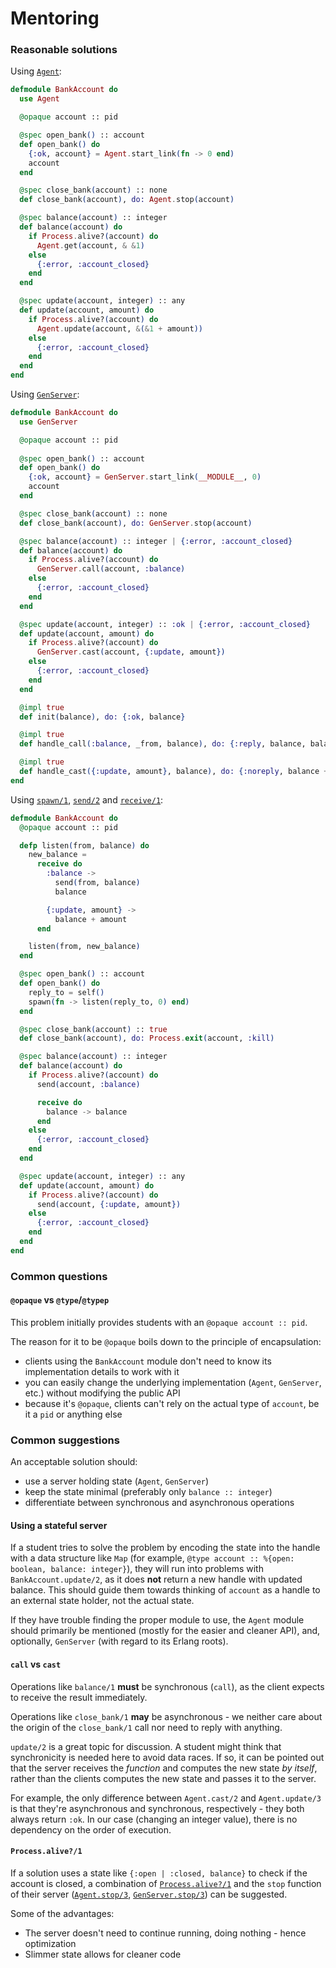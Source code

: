 # Mentoring

### Reasonable solutions

Using [`Agent`](https://hexdocs.pm/elixir/Agent.html):

```elixir
defmodule BankAccount do
  use Agent

  @opaque account :: pid

  @spec open_bank() :: account
  def open_bank() do
    {:ok, account} = Agent.start_link(fn -> 0 end)
    account
  end

  @spec close_bank(account) :: none
  def close_bank(account), do: Agent.stop(account)

  @spec balance(account) :: integer
  def balance(account) do
    if Process.alive?(account) do
      Agent.get(account, & &1)
    else
      {:error, :account_closed}
    end
  end

  @spec update(account, integer) :: any
  def update(account, amount) do
    if Process.alive?(account) do
      Agent.update(account, &(&1 + amount))
    else
      {:error, :account_closed}
    end
  end
end
```

Using [`GenServer`](https://hexdocs.pm/elixir/GenServer.html):

```elixir
defmodule BankAccount do
  use GenServer

  @opaque account :: pid
  
  @spec open_bank() :: account
  def open_bank() do
    {:ok, account} = GenServer.start_link(__MODULE__, 0)
    account
  end

  @spec close_bank(account) :: none
  def close_bank(account), do: GenServer.stop(account)

  @spec balance(account) :: integer | {:error, :account_closed}
  def balance(account) do
    if Process.alive?(account) do
      GenServer.call(account, :balance)
    else
      {:error, :account_closed}
    end
  end

  @spec update(account, integer) :: :ok | {:error, :account_closed}
  def update(account, amount) do
    if Process.alive?(account) do
      GenServer.cast(account, {:update, amount})
    else
      {:error, :account_closed}
    end
  end

  @impl true
  def init(balance), do: {:ok, balance}

  @impl true
  def handle_call(:balance, _from, balance), do: {:reply, balance, balance}

  @impl true
  def handle_cast({:update, amount}, balance), do: {:noreply, balance + amount}
end
```

Using [`spawn/1`](https://hexdocs.pm/elixir/Kernel.html#spawn/1),
[`send/2`](https://hexdocs.pm/elixir/Kernel.html#send/2) and
[`receive/1`](https://hexdocs.pm/elixir/Kernel.SpecialForms.html#receive/1):

```elixir
defmodule BankAccount do
  @opaque account :: pid

  defp listen(from, balance) do
    new_balance =
      receive do
        :balance ->
          send(from, balance)
          balance

        {:update, amount} ->
          balance + amount
      end

    listen(from, new_balance)
  end

  @spec open_bank() :: account
  def open_bank() do
    reply_to = self()
    spawn(fn -> listen(reply_to, 0) end)
  end

  @spec close_bank(account) :: true
  def close_bank(account), do: Process.exit(account, :kill)

  @spec balance(account) :: integer
  def balance(account) do
    if Process.alive?(account) do
      send(account, :balance)

      receive do
        balance -> balance
      end
    else
      {:error, :account_closed}
    end
  end

  @spec update(account, integer) :: any
  def update(account, amount) do
    if Process.alive?(account) do
      send(account, {:update, amount})
    else
      {:error, :account_closed}
    end
  end
end
```

### Common questions

#### `@opaque` vs `@type`/`@typep`

This problem initially provides students with an `@opaque account :: pid`.

The reason for it to be `@opaque` boils down to the principle of encapsulation:

- clients using the `BankAccount` module don't need to know its implementation details to work with it
- you can easily change the underlying implementation (`Agent`, `GenServer`, etc.) without modifying the public API
- because it's `@opaque`, clients can't rely on the actual type of `account`, be it a `pid` or anything else

### Common suggestions

An acceptable solution should:

- use a server holding state (`Agent`, `GenServer`)
- keep the state minimal (preferably only `balance :: integer`)
- differentiate between synchronous and asynchronous operations

#### Using a stateful server

If a student tries to solve the problem by encoding the state into the handle
with a data structure like `Map` (for example, `@type account :: %{open: boolean, balance: integer}`),
they will run into problems with `BankAccount.update/2`, as it does **not** return a new handle with updated balance.
This should guide them towards thinking of `account` as a handle to an external state holder, not the actual state.

If they have trouble finding the proper module to use, the `Agent` module should primarily be mentioned
(mostly for the easier and cleaner API), and, optionally, `GenServer` (with regard to its Erlang roots).

#### `call` vs `cast`

Operations like `balance/1` **must** be synchronous (`call`),
as the client expects to receive the result immediately.

Operations like `close_bank/1` **may** be asynchronous -
we neither care about the origin of the `close_bank/1` call nor need to reply with anything.

`update/2` is a great topic for discussion.
A student might think that synchronicity is needed here to avoid data races.
If so, it can be pointed out that the server receives the *function* and computes the new state *by itself*,
rather than the clients computes the new state and passes it to the server.

For example, the only difference between `Agent.cast/2` and `Agent.update/3` is
that they're asynchronous and synchronous, respectively - they both always return `:ok`.
In our case (changing an integer value), there is no dependency on the order of execution.

#### `Process.alive?/1`

If a solution uses a state like `{:open | :closed, balance}` to check if the account is closed,
a combination of [`Process.alive?/1`](https://hexdocs.pm/elixir/Process.html#alive?/1)
and the `stop` function of their server ([`Agent.stop/3`](https://hexdocs.pm/elixir/Agent.html#stop/3), [`GenServer.stop/3`](https://hexdocs.pm/elixir/GenServer.html#stop/3)) can be suggested.

Some of the advantages:

- The server doesn't need to continue running, doing nothing - hence optimization
- Slimmer state allows for cleaner code
